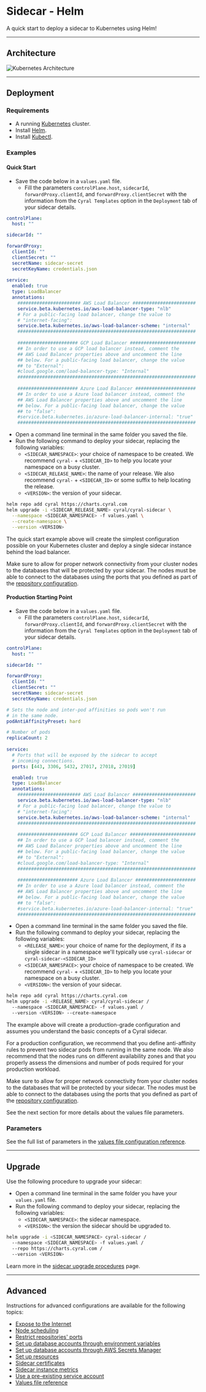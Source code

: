 # Sidecar - Helm

A quick start to deploy a sidecar to Kubernetes using Helm!

---

## Architecture

![Kubernetes Architecture](./docs/helm-arch.png)

---

## Deployment

### Requirements

* A running [Kubernetes](https://kubernetes.io/) cluster.
* Install [Helm](https://helm.sh/docs/intro/install/).
* Install [Kubectl](https://kubernetes.io/docs/tasks/tools/#kubectl).

### Examples

#### Quick Start

* Save the code below in a `values.yaml` file.
    * Fill the parameters `controlPlane.host`, `sidecarId`, `forwardProxy.clientId`, 
    and `forwardProxy.clientSecret` with the information from the `Cyral Templates` option
    in the `Deployment` tab of your sidecar details.

```yaml
controlPlane:
  host: ""

sidecarId: ""

forwardProxy:
  clientId: ""
  clientSecret: ""
  secretName: sidecar-secret
  secretKeyName: credentials.json
​
service:
  enabled: true
  type: LoadBalancer
  annotations:
    ####################### AWS Load Balancer #######################
    service.beta.kubernetes.io/aws-load-balancer-type: "nlb"
    # For a public-facing load balancer, change the value to
    # "internet-facing":
    service.beta.kubernetes.io/aws-load-balancer-scheme: "internal"
    #################################################################
​
    ###################### GCP Load Balancer ########################
    ## In order to use a GCP load balancer instead, comment the
    ## AWS Load Balancer properties above and uncomment the line
    ## below. For a public-facing load balancer, change the value
    ## to "External":
    #cloud.google.com/load-balancer-type: "Internal"
    #################################################################
​
    ###################### Azure Load Balancer ######################
    ## In order to use a Azure load balancer instead, comment the
    ## AWS Load Balancer properties above and uncomment the line
    ## below. For a public-facing load balancer, change the value
    ## to "false":
    #service.beta.kubernetes.io/azure-load-balancer-internal: "true"
    #################################################################
```

* Open a command line terminal in the same folder you saved the file.
* Run the following command to deploy your sidecar, replacing the following variables:
    * `<SIDECAR_NAMESPACE>`: your choice of namespace to be created. We recommend `cyral-` + 
    `<SIDECAR_ID>` to help you locate your namespace on a busy cluster.
    * `<SIDECAR_RELEASE_NAME>`: the name of your release. We also recommend `cyral-` + `<SIDECAR_ID>` or some suffix to help locating the release.
    * `<VERSION>`: the version of your sidecar.

```bash
helm repo add cyral https://charts.cyral.com
helm upgrade -i <SIDECAR_RELEASE_NAME> cyral/cyral-sidecar \
  --namespace <SIDECAR_NAMESPACE> -f values.yaml \
  --create-namespace \
  --version <VERSION>
```

The quick start example above will create the simplest configuration possible on your Kubernetes cluster
and deploy a single sidecar instance behind the load balancer.

Make sure to allow for proper network connectivity from your cluster nodes 
to the databases that will be protected by your sidecar. The nodes must
be able to connect to the databases using the ports that you defined
as part of the [repository configuration](https://cyral.com/docs/manage-repositories/repo-track).

#### Production Starting Point


* Save the code below in a `values.yaml` file.
    * Fill the parameters `controlPlane.host`, `sidecarId`, `forwardProxy.clientId`, 
    and `forwardProxy.clientSecret` with the information from the `Cyral Templates` option
    in the `Deployment` tab of your sidecar details.

```yaml
controlPlane:
  host: ""

sidecarId: ""

forwardProxy:
  clientId: ""
  clientSecret: ""
  secretName: sidecar-secret
  secretKeyName: credentials.json

# Sets the node and inter-pod affinities so pods won't run
# in the same node.
podAntiAffinityPreset: hard

# Number of pods
replicaCount: 2
​
service:
  # Ports that will be exposed by the sidecar to accept 
  # incoming connections.
  ports: [443, 3306, 5432, 27017, 27018, 27019]

  enabled: true
  type: LoadBalancer
  annotations:
    ####################### AWS Load Balancer #######################
    service.beta.kubernetes.io/aws-load-balancer-type: "nlb"
    # For a public-facing load balancer, change the value to
    # "internet-facing":
    service.beta.kubernetes.io/aws-load-balancer-scheme: "internal"
    #################################################################
​
    ###################### GCP Load Balancer ########################
    ## In order to use a GCP load balancer instead, comment the
    ## AWS Load Balancer properties above and uncomment the line
    ## below. For a public-facing load balancer, change the value
    ## to "External":
    #cloud.google.com/load-balancer-type: "Internal"
    #################################################################
​
    ###################### Azure Load Balancer ######################
    ## In order to use a Azure load balancer instead, comment the
    ## AWS Load Balancer properties above and uncomment the line
    ## below. For a public-facing load balancer, change the value
    ## to "false":
    #service.beta.kubernetes.io/azure-load-balancer-internal: "true"
    #################################################################
```

* Open a command line terminal in the same folder you saved the file.
* Run the following command to deploy your sidecar, replacing the following variables:
    * `<RELEASE_NAME>`: your choice of name for the deployment, if its a  single sidecar in a namespace we'll typically use `cyral-sidecar` or `cyral-sidecar-<SIDECAR_ID>`
    * `<SIDECAR_NAMESPACE>`: your choice of namespace to be created. We recommend `cyral-` + 
    `<SIDECAR_ID>` to help you locate your namespace on a busy cluster.
    * `<VERSION>`: the version of your sidecar.

```bash
helm repo add cyral https://charts.cyral.com
helm upgrade -i <RELEASE_NAME> cyral/cyral-sidecar /
  --namespace <SIDECAR_NAMESPACE> -f values.yaml /
  --version <VERSION> --create-namespace
```

The example above will create a production-grade configuration and assumes you understand
the basic concepts of a Cyral sidecar.

For a production configuration, we recommend that you define anti-affinity rules
to prevent two sidecar pods from running in the same node. We also recommend that
the nodes runs on different availability zones and that you properly assess the 
dimensions and number of pods required for your production workload.

Make sure to allow for proper network connectivity from your cluster nodes 
to the databases that will be protected by your sidecar. The nodes must
be able to connect to the databases using the ports that you defined
as part of the [repository configuration](https://cyral.com/docs/manage-repositories/repo-track).

See the next section for more details about the values file parameters.

### Parameters

See the full list of parameters in the [values file configuration reference](./docs/values-file.md).

---

## Upgrade

Use the following procedure to upgrade your sidecar:

* Open a command line terminal in the same folder you have your `values.yaml` file.
* Run the following command to deploy your sidecar, replacing the following variables:
    * `<SIDECAR_NAMESPACE>`: the sidecar namespace.
    * `<VERSION>`: the version the sidecar should be upgraded to.

```bash
helm upgrade -i <SIDECAR_NAMESPACE> cyral-sidecar /
  --namespace <SIDECAR_NAMESPACE> -f values.yaml /
  --repo https://charts.cyral.com /
  --version <VERSION>
```

Learn more in the [sidecar upgrade procedures](https://cyral.com/docs/sidecars/manage/upgrade/) page.

---

## Advanced

Instructions for advanced configurations are available for the following topics:

* [Expose to the Internet](./docs/public-load-balancer.md)
* [Node scheduling](./docs/node-scheduling.md)
* [Restrict repositories' ports](./docs/port-configuration.md)
* [Set up database accounts through environment variables](./docs/database-accounts/environment-variables.md)
* [Set up database accounts through AWS Secrets Manager](./docs/database-accounts/aws-secrets-manager.md)
* [Set up resources](./docs/resources.md)
* [Sidecar certificates](./docs/certificates.md)
* [Sidecar instance metrics](./docs/metrics.md)
* [Use a pre-existing service account](./docs/pre-existing-sa.md)
* [Values file reference](./docs/values-file.md)
